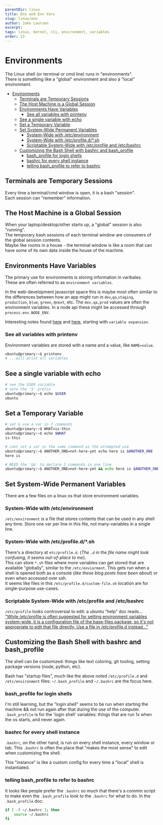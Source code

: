 ```yaml
---
parentDir: linux
title: Env and Env Vars
slug: linux/env
author: Jake Laursen
excerpt: 
tags: linux, kernel, cli, environment, variables
order: 13
---
```


# Environments
The Linux shell (or terminal or cmd line) runs in "environments".  
There is something like a "global" environment and also a "local" environment.  

- [Environments](#environments)
  - [Terminals are Temporary Sessions](#terminals-are-temporary-sessions)
  - [The Host Machine is a Global Session](#the-host-machine-is-a-global-session)
  - [Environments Have Variables](#environments-have-variables)
    - [See all variables with printenv](#see-all-variables-with-printenv)
  - [See a single variable with echo](#see-a-single-variable-with-echo)
  - [Set a Temporary Variable](#set-a-temporary-variable)
  - [Set System-Wide Permanent Variables](#set-system-wide-permanent-variables)
    - [System-Wide with /etc/environment](#system-wide-with-etcenvironment)
    - [System-Wide with /etc/profile.d/*.sh](#system-wide-with-etcprofiledsh)
    - [Scriptable System-Wide with /etc/profile and /etc/bashrc](#scriptable-system-wide-with-etcprofile-and-etcbashrc)
  - [Customizing the Bash Shell with bashrc and bash_profile](#customizing-the-bash-shell-with-bashrc-and-bash_profile)
    - [bash_profile for login shells](#bash_profile-for-login-shells)
    - [bashrc for every shell instance](#bashrc-for-every-shell-instance)
    - [telling bash_profile to refer to bashrc](#telling-bash_profile-to-refer-to-bashrc)
## Terminals are Temporary Sessions
Every time a terminal/cmd window is open, it is a bash "session".  
Each session can "remember" information. 

## The Host Machine is a Global Session
When your laptop/desktop/other starts up, a "global" session is also "running".  
The temporary bash sessions of each terminal window are consumers of the global session contents.  
Maybe like rooms in a house - the terminal window is like a room that can have some of its own data inside the house of the machine.  

## Environments Have Variables
The primary use for environments is storing information in varibales.  
These are often referred to as `environment variables`.   

In the web-development javascript space this is maybe most often similar to the differences between how an app might run in `dev`,`qa`,`staging`, `production`, `blue`, `green`, `@next`, etc. The `dev,qa,prod` values are often the environment variables. In a node api these might be accessed through `process.env.NODE_ENV`.  

Interesting notes found [here](https://www.gnu.org/software/bash/manual/html_node/Shell-Parameter-Expansion.html) and [here](https://www.gnu.org/software/bash/manual/html_node/Shell-Parameter-Expansion.html), starting with `variable expansion`.  

### See all variables with printenv
Environment variables are stored with a name and a value, like `NAME=value`.  
```bash
ubuntu@primary:~$ printenv
# ...will print all variables
```
## See a single variable with echo
```bash
# see the USER variable
# note the '$' prefix
ubuntu@primary:~$ echo $USER
ubuntu
```

## Set a Temporary Variable 

```bash
# set & use a var in 2 commands
ubuntu@primary:~$ WHAT=is-this
ubuntu@primary:~$ echo $WHAT
is-this

# cant set a var in the same command as the attempted use
ubuntu@primary:~$ ANOTHER_ONE=not-here-yet echo here is $ANOTHER_ONE
here is

# NEED the '&&' to declare 2 commands in one line
ubuntu@primary:~$ ANOTHER_ONE=not-here-yet && echo here is $ANOTHER_ONEhere is not-here-yet
```

## Set System-Wide Permanent Variables  
There are a few files on a linux os that store environment variables.  

### System-Wide with /etc/environment
`/etc/environment` is a file that stores contents that can be used in any shell any time. Store one var per line in this file, not many-variables in a single line.  

### System-Wide with /etc/profile.d/*.sh
There's a directory at `etc/profile.d`. (_The `.d` in the file name might look confusing, it seems out-of-place to me_).  
This can store `*.sh` files where more variables can get stored that are available "globally", similar to the `/etc/enviorment`. 
This gets run when a shell is opened both as a console (_like these blog posts have been about_) or even when accessed over ssh.  
It seems like files in this `/etc/profile.d/custom-file.sh` location are for single-purpose use-cases.  

### Scriptable System-Wide with /etc/profile and /etc/bashrc
`/etc/profile` looks controversial to edit: a ubuntu "help" doc reads...   
["While /etc/profile is often suggested for setting environment variables system-wide, it is a configuration file of the base-files package, so it's not appropriate to edit that file directly. Use a file in /etc/profile.d instead..."](https://help.ubuntu.com/community/EnvironmentVariables#A.2Fetc.2Fprofile.d.2F.2A.sh)

## Customizing the Bash Shell with bashrc and bash_profile
The shell can be customized: things like text coloring, git tooling, setting package versions (node, python, etc).  

Bash has "startup files", much like the above noted `/etc/profile.d` and `/etc/environment` files: `~/.bash_profile` and `~/.bashrc` are the focus here.  

### bash_profile for login shells
I'm still learning, but the "login shell" seems to be run when starting the machine && not run again after that during the use of the computer.  
`.bash_profile` is for the 'login shell' variables: things that are run 1x when the os starts, and never again.  

### bashrc for every shell instance
`.bashrc`, on the other hand, is run on every shell instance, every window or tab. This `.bashrc` is often the place that "makes the most sense" to edit when customizing the shell.  

This "instance" is like a custom config for every time a "local" shell is instantiated.  

### telling bash_profile to refer to bashrc
It looks like people prefer the `.bashrc` so much that there's a commin script to make even the `.bash_profile` _look to_ the `.bashrc` for what to do. In the `.bash_profile` doc:  
```bash
if [ -f ~/.bashrc ]; then
    source ~/.bashrc
fi
```

